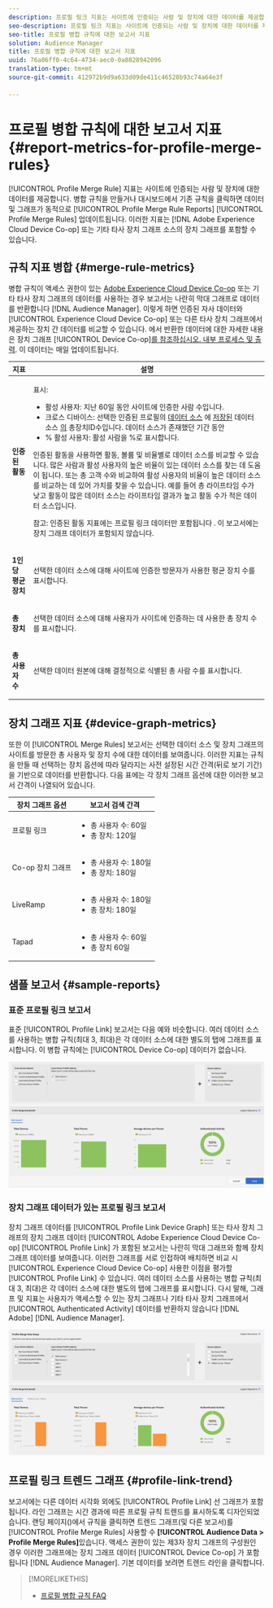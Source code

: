```yaml
---
description: 프로필 링크 지표는 사이트에 인증되는 사람 및 장치에 대한 데이터를 제공합니다. 병합 규칙을 만들거나 프로필 병합 규칙 대시보드에서 기존 규칙을 클릭하면 프로필 링크의 데이터 및 그래프가 동적으로 업데이트됩니다. 이러한 지표에는 Adobe Experience Cloud Device Co-op 또는 기타 타사 장치 그래프 소스의 장치 그래프가 포함될 수 있습니다.
seo-description: 프로필 링크 지표는 사이트에 인증되는 사람 및 장치에 대한 데이터를 제공합니다. 병합 규칙을 만들거나 프로필 병합 규칙 대시보드에서 기존 규칙을 클릭하면 프로필 링크의 데이터 및 그래프가 동적으로 업데이트됩니다. 이러한 지표에는 Adobe Experience Cloud Device Co-op 또는 기타 타사 장치 그래프 소스의 장치 그래프가 포함될 수 있습니다.
seo-title: 프로필 병합 규칙에 대한 보고서 지표
solution: Audience Manager
title: 프로필 병합 규칙에 대한 보고서 지표
uuid: 76a86ff0-4c64-4734-aec0-0a8828942096
translation-type: tm+mt
source-git-commit: 412972b9d9a633d09de411c46528b93c74a64e3f

---
```



# 프로필 병합 규칙에 대한 보고서 지표 {#report-metrics-for-profile-merge-rules}

[!UICONTROL Profile Merge Rule] 지표는 사이트에 인증되는 사람 및 장치에 대한 데이터를 제공합니다. 병합 규칙을 만들거나 대시보드에서 기존 규칙을 클릭하면 데이터 및 그래프가 동적으로 [!UICONTROL Profile Merge Rule Reports] [!UICONTROL Profile Merge Rules] 업데이트됩니다. 이러한 지표는 [!DNL Adobe Experience Cloud Device Co-op] 또는 기타 타사 장치 그래프 소스의 장치 그래프를 포함할 수 있습니다.

## 규칙 지표 병합 {#merge-rule-metrics}

병합 규칙이 액세스 권한이 있는 [Adobe Experience Cloud Device Co-op](https://docs.adobe.com/content/help/en/device-co-op/using/about/overview.html) 또는 기타 타사 장치 그래프의 데이터를 사용하는 경우 보고서는 나란히 막대 그래프로 데이터를 반환합니다 [!DNL Audience Manager]. 이렇게 하면 인증된 자사 데이터와 [!UICONTROL Experience Cloud Device Co-op] 또는 다른 타사 장치 그래프에서 제공하는 장치 간 데이터를 비교할 수 있습니다. 에서 반환한 데이터에 대한 자세한 내용은 장치 그래프 [!UICONTROL Device Co-op][를 참조하십시오. 내부 프로세스 및 출력](https://docs.adobe.com/content/help/en/device-co-op/using/device-graph/device-graph-overview.html). 이 데이터는 매일 업데이트됩니다.

<table id="table_A7FB2F9804F84AC8A6DD05C0E6EE7555"> 
 <thead> 
  <tr> 
   <th colname="col1" class="entry"> 지표 </th> 
   <th colname="col2" class="entry"> 설명 </th> 
  </tr> 
 </thead>
 <tbody> 
  <tr> 
   <td colname="col1"> <p> <b><span class="wintitle"> 인증된 활동</span></b> </p> </td> 
   <td colname="col2"> <p>표시: </p> 
    <ul id="ul_7F7373919A4A49028EF4BF7B28D9F8E9"> 
     <li id="li_FE2F93C496D64ED8928B3E522C9585EA"> <span class="wintitle"> 활성 사용자</span>: 지난 60일 동안 사이트에 인증한 사람 수입니다. </li> 
     <li id="li_60CFD26EE68B442683C0ED5FED1A79C8"> <span class="wintitle"> 크로스 디바이스</span>: 선택한 인증된 프로필의 <a href="merge-rules-start.md#create-data-source"> 데이터 소스</a> 에 <a href="https://docs.adobe.com/content/help/en/audience-manager/user-guide/features/data-sources/manage-datasources.html"> 저장된</a> 데이터 소스 <a href="merge-rule-definitions.md"> 의</a> 총장치ID수입니다. 데이터 소스가 존재했던 기간 동안 </li> 
     <li id="li_F2F07B6A326C4A18B79A0CF2C47D9677"> <span class="wintitle"> % 활성 사용자</span>: 활성 <span class="wintitle"> 사람을</span> %로 표시합니다. </li> 
    </ul> <p> <span class="wintitle"> 인증된 활동을</span> 사용하면 활동, 볼륨 및 비율별로 데이터 소스를 비교할 수 있습니다. 많은 사람과 활성 사용자의 높은 비율이 있는 데이터 소스를 찾는 데 도움이 됩니다. 또는 총 고객 수와 비교하여 활성 사용자의 비율이 높은 데이터 소스를 비교하는 데 있어 가치를 찾을 수 있습니다. 예를 들어 총 라이프타임 수가 낮고 활동이 많은 데이터 소스는 라이프타임 결과가 높고 활동 수가 적은 데이터 소스입니다. </p> <p> <p>참고: 인증된 활동 <span class="wintitle"> 지표에는 프로필 링크</span> 데이터만 <span class="wintitle"> 포함됩니다</span> . 이 보고서에는 장치 그래프 <span class="wintitle"> 데이터가</span> 포함되지 않습니다. </p> </p> </td> 
  </tr> 
  <tr> 
   <td colname="col1"> <p> <b><span class="wintitle"> 1인당 평균 장치</span></b> </p> </td> 
   <td colname="col2"> <p> 선택한 데이터 소스에 대해 사이트에 인증한 방문자가 사용한 평균 장치 수를 표시합니다. </p> </td> 
  </tr> 
  <tr> 
   <td colname="col1"> <p> <b><span class="wintitle"> 총 장치</span></b> </p> </td> 
   <td colname="col2"> <p>선택한 데이터 소스에 대해 사용자가 사이트에 인증하는 데 사용한 총 장치 수를 표시합니다. </p> </td> 
  </tr> 
  <tr> 
   <td colname="col1"> <p> <b><span class="wintitle"> 총 사용자 수</span></b> </p> </td> 
   <td colname="col2"> <p>선택한 데이터 원본에 대해 결정적으로 식별된 총 사람 수를 표시합니다. </p> </td> 
  </tr> 
 </tbody> 
</table>

## 장치 그래프 지표 {#device-graph-metrics}

또한 이 [!UICONTROL Merge Rules] 보고서는 선택한 데이터 소스 및 장치 그래프의 사이트를 방문한 총 사용자 및 장치 수에 대한 데이터를 보여줍니다. 이러한 지표는 규칙을 만들 때 선택하는 장치 옵션에 따라 달라지는 사전 설정된 시간 간격(뒤로 보기 기간)을 기반으로 데이터를 반환합니다. 다음 표에는 각 장치 그래프 옵션에 대한 이러한 보고서 간격이 나열되어 있습니다.

<table id="table_038983EBC71F4A55BBCA99212AC5DEE6"> 
 <thead> 
  <tr> 
   <th colname="col1" class="entry"> 장치 그래프 옵션 </th> 
   <th colname="col2" class="entry"> 보고서 검색 간격 </th> 
  </tr>
 </thead>
 <tbody> 
  <tr> 
   <td colname="col1"> <p><span class="wintitle"> 프로필 링크</span> </p> </td> 
   <td colname="col2"> <p> 
     <ul id="ul_B2FF2341573840549FFB96579F537082"> 
      <li id="li_B37323C2F2434F41B407500AC5C15447">총 사용자 수: 60일 </li> 
      <li id="li_08D911224A60418BBB3CFB4E70CE73D4">총 장치: 120일 </li> 
     </ul> </p> </td> 
  </tr> 
  <tr> 
   <td colname="col1"> <p><span class="wintitle"> Co-op 장치 그래프</span> </p> </td> 
   <td colname="col2"> <p> 
     <ul id="ul_64AD1DD89DF64703B70B973A463BA020"> 
      <li id="li_D7D3A3871F434CBFA71BE8929EB41648">총 사용자 수: 180일 </li> 
      <li id="li_125D387986B2463EB310203CE5857EDA">총 장치: 180일 </li> 
     </ul> </p> </td> 
  </tr> 
  <tr> 
   <td colname="col1"> <p><span class="wintitle"> LiveRamp</span> </p> </td> 
   <td colname="col2"> <p> 
     <ul id="ul_2772F3AD7E1440789B635794ECDE8DFB"> 
      <li id="li_1432363829D64615B1D349A3722D6268">총 사용자 수: 180일 </li> 
      <li id="li_D5C0E3CE92524B54BBD36C73A326292B">총 장치: 180일 </li> 
     </ul> </p> </td> 
  </tr> 
  <tr> 
   <td colname="col1"> <p><span class="wintitle"> Tapad</span> </p> </td> 
   <td colname="col2"> <p> 
     <ul id="ul_274529DB58E6442E95C6AD89BECB1362"> 
      <li id="li_67102211A72A4E47AACFE5E369793C17">총 사용자 수: 60일 </li> 
      <li id="li_3E8F3DA6A7B5487895A626674DA363A5">총 장치 60일 </li> 
     </ul> </p> </td> 
  </tr> 
 </tbody> 
</table>

## 샘플 보고서 {#sample-reports}

### 표준 프로필 링크 보고서

표준 [!UICONTROL Profile Link] 보고서는 다음 예와 비슷합니다. 여러 데이터 소스를 사용하는 병합 규칙(최대 3, 최대)은 각 데이터 소스에 대한 별도의 탭에 그래프를 표시합니다. 이 병합 규칙에는 [!UICONTROL Device Co-op] 데이터가 없습니다.

![](assets/profile-link-metrics.png)

### 장치 그래프 데이터가 있는 프로필 링크 보고서

장치 그래프 데이터를 [!UICONTROL Profile Link Device Graph] 또는 타사 장치 그래프의 장치 그래프 데이터 [!UICONTROL Adobe Experience Cloud Device Co-op] [!UICONTROL Profile Link] 가 포함된 보고서는 나란히 막대 그래프와 함께 장치 그래프 데이터를 보여줍니다. 이러한 그래프를 서로 인접하여 배치하면 비교 시 [!UICONTROL Experience Cloud Device Co-op] 사용한 이점을 평가할 [!UICONTROL Profile Link] 수 있습니다. 여러 데이터 소스를 사용하는 병합 규칙(최대 3, 최대)은 각 데이터 소스에 대한 별도의 탭에 그래프를 표시합니다. 다시 말해, 그래프 및 지표는 사용자가 액세스할 수 있는 장치 그래프나 기타 타사 장치 그래프에서 [!UICONTROL Authenticated Activity] 데이터를 반환하지 않습니다 [!DNL Adobe] [!DNL Audience Manager].

![](assets/profile-link-graph.png)

## 프로필 링크 트렌드 그래프 {#profile-link-trend}

보고서에는 다른 데이터 시각화 외에도 [!UICONTROL Profile Link] 선 그래프가 포함됩니다. 라인 그래프는 시간 경과에 따른 프로필 규칙 트렌드를 표시하도록 디자인되었습니다. 랜딩 페이지()에서 규칙을 클릭하면 트렌드 그래프(및 다른 보고서)를 [!UICONTROL Profile Merge Rules] 사용할 수 **[!UICONTROL Audience Data > Profile Merge Rules]**&#x200B;있습니다. 액세스 권한이 있는 제3자 장치 그래프의 구성원인 경우 이러한 그래프에는 장치 그래프 데이터 [!UICONTROL Device Co-op] 가 포함됩니다 [!DNL Audience Manager]. 기본 데이터를 보려면 트렌드 라인을 클릭합니다.

>[!MORELIKETHIS]
>
>* [프로필 병합 규칙 FAQ](../../faq/faq-profile-merge.md)

